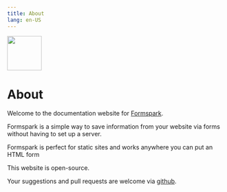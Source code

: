 ```yaml
---
title: About
lang: en-US
---
```


<img src="https://cdn.byteboomers.com/img/logo/svg/formspark.svg" style="width: 5rem">

# About

Welcome to the documentation website for [Formspark](https://www.formspark.io?ref=documentation).

Formspark is a simple way to save information from your website via forms without having to set up a server.

Formspark is perfect for static sites and works anywhere you can put an HTML form

This website is open-source.

Your suggestions and pull requests are welcome via [github](https://github.com/byteboomers/formspark-documentation).

